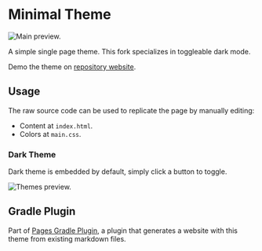 # Minimal Theme

![Main preview.](https://github.com/hendraanggrian/minimal-theme/raw/assets/preview_main.png)

A simple single page theme. This fork specializes in toggleable dark mode.

Demo the theme on [repository website](http://hendraanggrian.com/minimal-theme/).

## Usage

The raw source code can be used to replicate the page by manually editing:

- Content at `index.html`.
- Colors at `main.css`.

### Dark Theme

Dark theme is embedded by default, simply click a button to toggle.

![Themes preview.](https://github.com/hendraanggrian/minimal-theme/raw/assets/preview_themes.png)

## Gradle Plugin

Part of [Pages Gradle Plugin](https://github.com/hendraanggrian/pages-gradle-plugin/),
a plugin that generates a website with this theme from existing markdown files.
